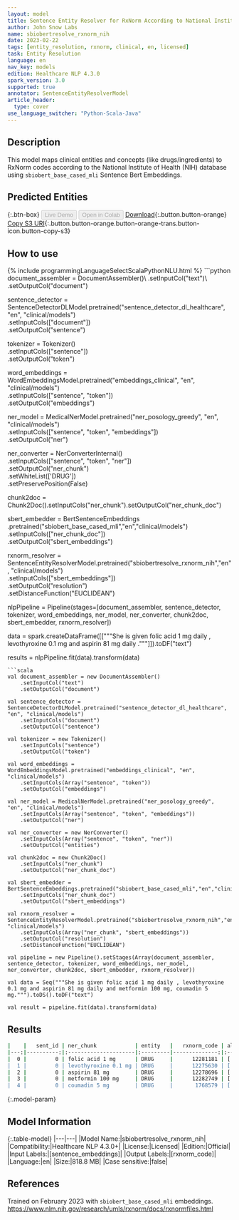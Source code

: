 ```yaml
---
layout: model
title: Sentence Entity Resolver for RxNorm According to National Institute of Health (NIH) Database (sbiobert_base_cased_mli embeddings)
author: John Snow Labs
name: sbiobertresolve_rxnorm_nih
date: 2023-02-22
tags: [entity_resolution, rxnorm, clinical, en, licensed]
task: Entity Resolution
language: en
nav_key: models
edition: Healthcare NLP 4.3.0
spark_version: 3.0
supported: true
annotator: SentenceEntityResolverModel
article_header:
  type: cover
use_language_switcher: "Python-Scala-Java"
---
```


## Description

This model maps clinical entities and concepts (like drugs/ingredients) to RxNorm codes according to the National Institute of Health (NIH) database using `sbiobert_base_cased_mli` Sentence Bert Embeddings.

## Predicted Entities



{:.btn-box}
<button class="button button-orange" disabled>Live Demo</button>
<button class="button button-orange" disabled>Open in Colab</button>
[Download](https://s3.amazonaws.com/auxdata.johnsnowlabs.com/clinical/models/sbiobertresolve_rxnorm_nih_en_4.3.0_3.0_1677106956679.zip){:.button.button-orange}
[Copy S3 URI](s3://auxdata.johnsnowlabs.com/clinical/models/sbiobertresolve_rxnorm_nih_en_4.3.0_3.0_1677106956679.zip){:.button.button-orange.button-orange-trans.button-icon.button-copy-s3}

## How to use



<div class="tabs-box" markdown="1">
{% include programmingLanguageSelectScalaPythonNLU.html %}
```python
document_assembler = DocumentAssembler()\
		.setInputCol("text")\
		.setOutputCol("document")

sentence_detector = SentenceDetectorDLModel.pretrained("sentence_detector_dl_healthcare", "en", "clinical/models") \
		.setInputCols(["document"]) \
		.setOutputCol("sentence")

tokenizer = Tokenizer()\
		.setInputCols(["sentence"])\
		.setOutputCol("token")
	
word_embeddings = WordEmbeddingsModel.pretrained("embeddings_clinical", "en", "clinical/models")\
		.setInputCols(["sentence", "token"])\
		.setOutputCol("embeddings")

ner_model = MedicalNerModel.pretrained("ner_posology_greedy", "en", "clinical/models") \
		.setInputCols(["sentence", "token", "embeddings"]) \
		.setOutputCol("ner")

ner_converter = NerConverterInternal() \
    .setInputCols(["sentence", "token", "ner"]) \
    .setOutputCol("ner_chunk")\
    .setWhiteList(['DRUG'])\
    .setPreservePosition(False)

chunk2doc = Chunk2Doc().setInputCols("ner_chunk").setOutputCol("ner_chunk_doc")

sbert_embedder = BertSentenceEmbeddings\
.pretrained("sbiobert_base_cased_mli","en","clinical/models")\
.setInputCols(["ner_chunk_doc"])\
.setOutputCol("sbert_embeddings")

rxnorm_resolver = SentenceEntityResolverModel.pretrained("sbiobertresolve_rxnorm_nih","en", "clinical/models") \
    .setInputCols(["sbert_embeddings"]) \
    .setOutputCol("resolution")\
    .setDistanceFunction("EUCLIDEAN")


nlpPipeline = Pipeline(stages=[document_assembler, 
                               sentence_detector, 
                               tokenizer, 
                               word_embeddings, 
                               ner_model, 
                               ner_converter, 
                               chunk2doc, 
                               sbert_embedder, 
                               rxnorm_resolver])

data = spark.createDataFrame([["""She is given folic acid 1 mg daily , levothyroxine 0.1 mg and aspirin 81 mg daily ."""]]).toDF("text")

results = nlpPipeline.fit(data).transform(data)
```
```scala
val document_assembler = new DocumentAssembler()
	.setInputCol("text")
	.setOutputCol("document")

val sentence_detector = SentenceDetectorDLModel.pretrained("sentence_detector_dl_healthcare", "en", "clinical/models")
	.setInputCols("document")
	.setOutputCol("sentence")

val tokenizer = new Tokenizer()
	.setInputCols("sentence")
	.setOutputCol("token")

val word_embeddings = WordEmbeddingsModel.pretrained("embeddings_clinical", "en", "clinical/models")
    .setInputCols(Array("sentence", "token"))
    .setOutputCol("embeddings")

val ner_model = MedicalNerModel.pretrained("ner_posology_greedy", "en", "clinical/models")
    .setInputCols(Array("sentence", "token", "embeddings"))
    .setOutputCol("ner")

val ner_converter = new NerConverter()
    .setInputCols(Array("sentence", "token", "ner"))
    .setOutputCol("entities")

val chunk2doc = new Chunk2Doc()
    .setInputCols("ner_chunk")
    .setOutputCol("ner_chunk_doc")

val sbert_embedder = BertSentenceEmbeddings.pretrained("sbiobert_base_cased_mli","en","clinical/models")
    .setInputCols("ner_chunk_doc")
    .setOutputCol("sbert_embeddings")

val rxnorm_resolver = SentenceEntityResolverModel.pretrained("sbiobertresolve_rxnorm_nih","en", "clinical/models")
    .setInputCols(Array("ner_chunk", "sbert_embeddings"))
    .setOutputCol("resolution")
    .setDistanceFunction("EUCLIDEAN")

val pipeline = new Pipeline().setStages(Array(document_assembler, sentence_detector, tokenizer, word_embeddings, ner_model, ner_converter, chunk2doc, sbert_embedder, rxnorm_resolver))

val data = Seq("""She is given folic acid 1 mg daily , levothyroxine 0.1 mg and aspirin 81 mg daily and metformin 100 mg, coumadin 5 mg.""").toDS().toDF("text")

val result = pipeline.fit(data).transform(data)
```
</div>

## Results

```bash
|    |   sent_id | ner_chunk            | entity   |   rxnorm_code | all_codes                                                   | resolutions                                                                                                                          |
|---:|----------:|:---------------------|:---------|--------------:|:------------------------------------------------------------|:-------------------------------------------------------------------------------------------------------------------------------------|
|  0 |         0 | folic acid 1 mg      | DRUG     |      12281181 | ['12281181', '12283696', '12270292', '12306595',  1227889...| ['folic acid 1 MG [folic acid 1 MG]', 'folic acid 1.1 MG [folic acid 1.1 MG]', 'folic acid 1 MG/ML [folic acid 1 MG/ML]', 'folic a...|
|  1 |         0 | levothyroxine 0.1 mg | DRUG     |      12275630 | ['12275630', '12275646', '12301585', '12306484',  1235044...| ['levothyroxine sodium 0.1 MG [levothyroxine sodium 0.1 MG]', 'levothyroxine sodium 0.01 MG [levothyroxine sodium 0.01 MG]', 'levo...|
|  2 |         0 | aspirin 81 mg        | DRUG     |      12278696 | ['12278696', '12299811', '12298729', '12311168', '1230631...| ['aspirin 81 MG [aspirin 81 MG]', 'aspirin 81 MG [YSP Aspirin] [aspirin 81 MG [YSP Aspirin]]', 'aspirin 81 MG [Med Aspirin] [aspir...|
|  3 |         0 | metformin 100 mg     | DRUG     |      12282749 | ['12282749', '3735316', '12279966', '1509573', '3736179'... | ['metformin hydrochloride 100 MG/ML [metformin hydrochloride 100 MG/ML]', 'metFORMIN hydrochloride 100 MG/ML [metFORMIN hydrochlor...|
|  4 |         0 | coumadin 5 mg        | DRUG     |       1768579 | ['1768579', '12534260', '1780903', '1768951', '1510873' ... | ['coumarin 5 MG [coumarin 5 MG]', 'vericiguat 5 MG [vericiguat 5 MG]', 'pridinol 5 MG [pridinol 5 MG]', 'propinox 5 MG [propinox 5...|
```

{:.model-param}
## Model Information

{:.table-model}
|---|---|
|Model Name:|sbiobertresolve_rxnorm_nih|
|Compatibility:|Healthcare NLP 4.3.0+|
|License:|Licensed|
|Edition:|Official|
|Input Labels:|[sentence_embeddings]|
|Output Labels:|[rxnorm_code]|
|Language:|en|
|Size:|818.8 MB|
|Case sensitive:|false|

## References

Trained on February 2023 with `sbiobert_base_cased_mli` embeddings.
https://www.nlm.nih.gov/research/umls/rxnorm/docs/rxnormfiles.html